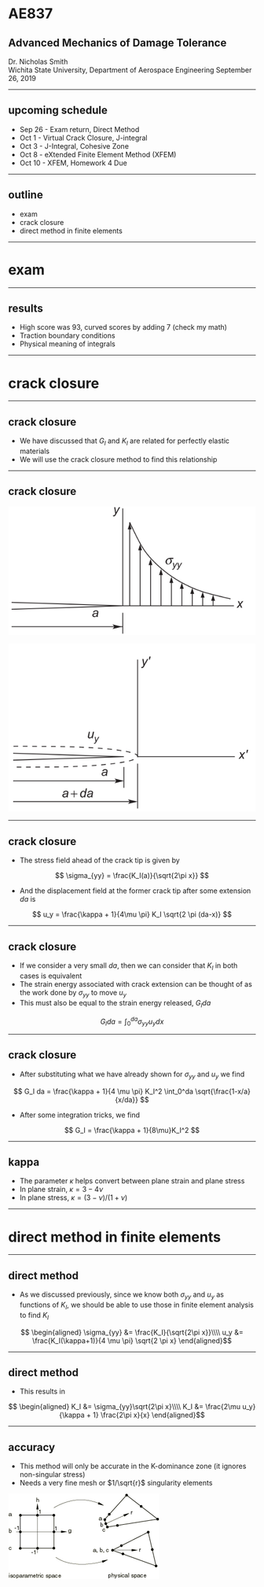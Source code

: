 # AE837
## Advanced Mechanics of Damage Tolerance
Dr. Nicholas Smith<br/>
Wichita State University, Department of Aerospace Engineering
September 26, 2019

----
## upcoming schedule

-   Sep 26 - Exam return, Direct Method
-   Oct 1 - Virtual Crack Closure, J-integral
-   Oct 3 - J-Integral, Cohesive Zone
-   Oct 8 - eXtended Finite Element Method (XFEM)
-   Oct 10 - XFEM, Homework 4 Due

----
## outline

<!-- vim-markdown-toc GFM -->

* exam
* crack closure
* direct method in finite elements

<!-- vim-markdown-toc -->

---
# exam

----
## results

-   High score was 93, curved scores by adding 7 (check my math)
-   Traction boundary conditions
-   Physical meaning of integrals

---
# crack closure

----
## crack closure

-   We have discussed that $G_I$ and $K_I$ are related for perfectly elastic materials
-   We will use the crack closure method to find this relationship

----
## crack closure

<div class="left">
	
![the stress field ahead of a crack tip](../images/crack-closure-a.png)

</div>

<div class="right">

![illustration of displacement of a virtual crack](../images/crack-closure-b.png)
	
</div>

----
## crack closure

-   The stress field ahead of the crack tip is given by

$$ \sigma_{yy} = \frac{K_I(a)}{\sqrt{2\pi x}} $$

-   And the displacement field at the former crack tip after some extension $da$ is

$$ u_y = \frac{\kappa + 1}{4\mu \pi} K_I \sqrt{2 \pi (da-x)} $$


----
## crack closure

-   If we consider a very small $da$, then we can consider that $K_I$ in both cases is equivalent
-   The strain energy associated with crack extension can be thought of as the work done by $\sigma_{yy}$ to move $u_y$
-   This must also be equal to the strain energy released, $G_I da$

$$ G_I da = \int_0^{da} \sigma_{yy} u_y dx $$

----
## crack closure

-   After substituting what we have already shown for $\sigma_{yy}$ and $u_y$ we find

$$ G_I da = \frac{\kappa + 1}{4 \mu \pi} K_I^2 \int_0^da \sqrt{\frac{1-x/a}{x/da}} $$

-   After some integration tricks, we find

$$ G_I = \frac{\kappa + 1}{8\mu}K_I^2 $$

----
## kappa

-   The parameter $\kappa$ helps convert between plane strain and plane stress
-   In plane strain, $\kappa = 3 - 4\nu$
-   In plane stress, $\kappa = (3-\nu)/(1+\nu)$

---
# direct method in finite elements

----
## direct method

-   As we discussed previously, since we know both $\sigma_{yy}$ and $u_y$ as functions of $K_I$, we should be able to use those in finite element analysis to find $K_I$

$$ \begin{aligned}
	\sigma_{yy} &= \frac{K_I}{\sqrt{2\pi x}}\\\\
	u_y &= \frac{K_I(\kappa+1)}{4 \mu \pi} \sqrt{2 \pi x}
\end{aligned}$$

----
## direct method

-   This results in 

$$ \begin{aligned}
	K_I &= \sigma_{yy}\sqrt{2\pi x}\\\\
	K_I &= \frac{2\mu u_y}{\kappa + 1} \frac{2\pi x}{x}
\end{aligned}$$

----
## accuracy

-   This method will only be accurate in the K-dominance zone (it ignores non-singular stress)
-   Needs a very fine mesh or $1/\sqrt{r}$ singularity elements

![an illustration of singularity elements](../images/singularity-elements.png)
